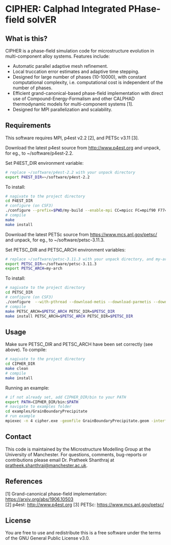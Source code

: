 # CIPHER: Calphad Integrated PHase-field solvER

## What is this?

CIPHER is a phase-field simulation code for microstructure evolution in multi-component alloy systems. Features include:

- Automatic parallel adaptive mesh refinement.
- Local truccation error estimates and adaptive time stepping.
- Designed for large number of phases (10-10000), with constant computational complexity, i.e. computational cost is independent of the number of phases.
- Efficient grand-canonical-based phase-field implementation with direct use of Compound-Energy-Formalism and other CALPHAD thermodynamic models for multi-component systems [1].
- Designed for MPI parallelization and scalability.

## Requirements

This software requires MPI, p4est v2.2 [2], and PETSc v3.11 [3].

Download the latest p4est source from http://www.p4est.org and unpack, for eg., to ~/software/p4est-2.2. 

Set P4EST_DIR environment variable:
```bash
# replace ~/software/p4est-2.2 with your unpack directory
export P4EST_DIR=~/software/p4est-2.2
```

To install:
```bash
# nagivate to the project directory
cd P4EST_DIR
# configure (on CSF3)
./configure --prefix=$PWD/my-build --enable-mpi CC=mpicc FC=mpif90 F77=mpif77 CXX=mpic++ CFLAGS=-O2 -msse4.2 -axSSE4.2,AVX,CORE-AVX2 CXXFLAGS=-O2 -msse4.2 -axSSE4.2,AVX,CORE-AVX2 FFLAGS=-O2 -msse4.2 -axSSE4.2,AVX,CORE-AVX2 BLAS_LIBS=$MKLROOT/intel64_lin/libmkl_blas95_ilp64.a
# compile
make
make install
```

Download the latest PETSc source from https://www.mcs.anl.gov/petsc/ and unpack, for eg., to ~/software/petsc-3.11.3. 

Set PETSC_DIR and PETSC_ARCH environment variables:
```bash
# replace ~/software/petsc-3.11.3 with your unpack directory, and my-arch with whatever you want to call your installation
export PETSC_DIR=~/software/petsc-3.11.3
export PETSC_ARCH=my-arch
```

To install:

```bash
# nagivate to the project directory
cd PETSC_DIR
# configure (on CSF3)
./configure  --with-pthread --download-metis --download-parmetis --download-chaco --with-mkl_pardiso-dir=$MKLROOT/intel64 --with-mkl_sparse-dir=$MKLROOT/lib/intel64 --with-mkl_sparse_optimize-dir=$MKLROOT/lib/intel64 --download-hypre --download-ml --download-triangle --download-ctetgen --download-hdf5 --with-zlib --with-p4est-dir=$P$EST_DIR/my-build --with-blaslapack-dir=$MKLROOT/lib --with-cxx-dialect=C++11 --with-debugging=0 COPTFLAGS="-O2 -msse4.2 -axSSE4.2,AVX,CORE-AVX2" CXXOPTFLAGS="-O2 -msse4.2 -axSSE4.2,AVX,CORE-AVX2" FOPTFLAGS="-O2 -msse4.2 -axSSE4.2,AVX,CORE-AVX2" PETSC_ARCH=$PETSC_ARCH PETSC_DIR=$PETSC_DIR
# compile
make PETSC_ARCH=$PETSC_ARCH PETSC_DIR=$PETSC_DIR
make install PETSC_ARCH=$PETSC_ARCH PETSC_DIR=$PETSC_DIR
```

## Usage

Make sure PETSC_DIR and PETSC_ARCH have been set correctly (see above). To compile:
```bash
# nagivate to the project directory
cd CIPHER_DIR
make clean
# compile 
make install
```

Running an example:
```bash
# if not already set, add CIPHER_DIR/bin to your PATH
export PATH=CIPHER_DIR/bin:$PATH
# navigate to examples folder
cd examples/GrainBoundaryPrecipitate
# run example
mpiexec -n 4 cipher.exe -geomfile GrainBoundaryPrecipitate.geom -interfacefile N3.interface
```

## Contact

This code is maintained by the Microstructure Modelling Group at the University of Manchester. 
For questions, comments, bug-reports or contributions please email Dr. Pratheek Shanthraj at pratheek.shanthraj@manchester.ac.uk.

## References

[1] Grand-canonical phase-field implementation: https://arxiv.org/abs/1906.10503  
[2] p4est: http://www.p4est.org
[3] PETSc: https://www.mcs.anl.gov/petsc/  

## License

You are free to use and redistribute this is a free software under the terms of the GNU General Public License v3.0.
 
